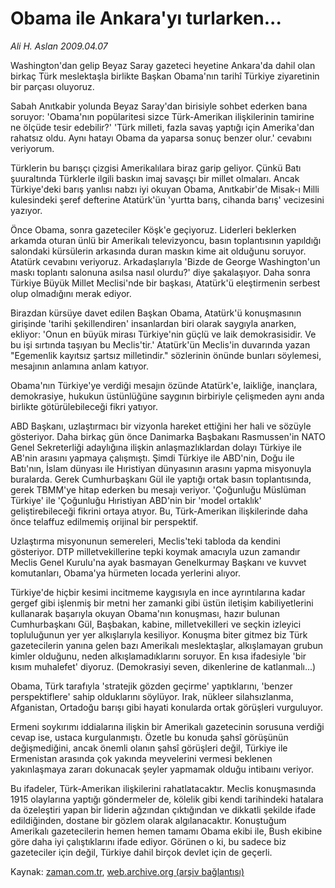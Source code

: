 # Obama ile Ankara'yı turlarken...

*Ali H. Aslan 2009.04.07*

<tr><td class="metin" colspan="2" style="padding-top: 20px; padding-left: 5px; padding-right: 10px;">Washington'dan gelip Beyaz Saray gazeteci heyetine Ankara'da dahil olan birkaç Türk meslektaşla birlikte Başkan Obama'nın tarihî Türkiye ziyaretinin bir parçası oluyoruz.</td></tr><tr><td class="metin" colspan="2" style="padding-top: 20px; padding-left: 5px; padding-right: 10px;"><p> Sabah Anıtkabir yolunda Beyaz Saray'dan birisiyle sohbet ederken bana soruyor: 'Obama'nın popülaritesi sizce Türk-Amerikan ilişkilerinin tamirine ne ölçüde tesir edebilir?' 'Türk milleti, fazla savaş yaptığı için Amerika'dan rahatsız oldu. Aynı hatayı Obama da yaparsa sonuç benzer olur.' cevabını veriyorum.
<p> Türklerin bu barışçı çizgisi Amerikalılara biraz garip geliyor. Çünkü Batı şuuraltında Türklerle ilgili baskın imaj savaşçı bir millet olmaları. Ancak Türkiye'deki barış yanlısı nabzı iyi okuyan Obama, Anıtkabir'de Misak-ı Milli kulesindeki şeref defterine Atatürk'ün 'yurtta barış, cihanda barış' vecizesini yazıyor. 
<p> Önce Obama, sonra gazeteciler Köşk'e geçiyoruz. Liderleri beklerken arkamda oturan ünlü bir Amerikalı televizyoncu, basın toplantısının yapıldığı salondaki kürsülerin arkasında duran maskın kime ait olduğunu soruyor. Atatürk cevabını veriyoruz. Arkadaşlarıyla 'Bizde de George Washington'un maskı toplantı salonuna asılsa nasıl olurdu?' diye şakalaşıyor. Daha sonra Türkiye Büyük Millet Meclisi'nde bir başkası, Atatürk'ü eleştirmenin serbest olup olmadığını merak ediyor.
<p> Birazdan kürsüye davet edilen Başkan Obama, Atatürk'ü konuşmasının girişinde 'tarihi şekillendiren' insanlardan biri olarak saygıyla anarken, ekliyor: 'Onun en büyük mirası Türkiye'nin güçlü ve laik demokrasisidir. Ve bu işi sırtında taşıyan bu Meclis'tir.' Atatürk'ün Meclis'in duvarında yazan "Egemenlik kayıtsız şartsız milletindir." sözlerinin önünde bunları söylemesi, mesajının anlamına anlam katıyor.
<p> Obama'nın Türkiye'ye verdiği mesajın özünde Atatürk'e, laikliğe, inançlara, demokrasiye, hukukun üstünlüğüne saygının birbiriyle çelişmeden aynı anda birlikte götürülebileceği fikri yatıyor. 
<p> ABD Başkanı, uzlaştırmacı bir vizyonla hareket ettiğini her hali ve sözüyle gösteriyor. Daha birkaç gün önce Danimarka Başbakanı Rasmussen'in NATO Genel Sekreterliği adaylığına ilişkin anlaşmazlıklardan dolayı Türkiye ile AB'nin arasını yapmaya çalışmıştı. Şimdi Türkiye ile ABD'nin, Doğu ile Batı'nın, İslam dünyası ile Hıristiyan dünyasının arasını yapma misyonuyla buralarda. Gerek Cumhurbaşkanı Gül ile yaptığı ortak basın toplantısında, gerek TBMM'ye hitap ederken bu mesajı veriyor. 'Çoğunluğu Müslüman Türkiye' ile 'Çoğunluğu Hıristiyan ABD'nin bir 'model ortaklık' geliştirebileceği fikrini ortaya atıyor. Bu, Türk-Amerikan ilişkilerinde daha önce telaffuz edilmemiş orijinal bir perspektif. 
<p> Uzlaştırma misyonunun semereleri, Meclis'teki tabloda da kendini gösteriyor. DTP milletvekillerine tepki koymak amacıyla uzun zamandır Meclis Genel Kurulu'na ayak basmayan Genelkurmay Başkanı ve kuvvet komutanları, Obama'ya hürmeten locada yerlerini alıyor. 
<p> Türkiye'de hiçbir kesimi incitmeme kaygısıyla en ince ayrıntılarına kadar gergef gibi işlenmiş bir metni her zamanki gibi üstün iletişim kabiliyetlerini kullanarak başarıyla okuyan Obama'nın konuşması, hazır bulunan Cumhurbaşkanı Gül, Başbakan, kabine, milletvekilleri ve seçkin izleyici topluluğunun yer yer alkışlarıyla kesiliyor. Konuşma biter gitmez biz Türk gazetecilerin yanına gelen bazı Amerikalı meslektaşlar, alkışlamayan grubun kimler olduğunu, neden alkışlamadıklarını soruyor. En kısa ifadesiyle 'bir kısım muhalefet' diyoruz. (Demokrasiyi seven, dikenlerine de katlanmalı...)
<p> Obama, Türk tarafıyla 'stratejik gözden geçirme' yaptıklarını, 'benzer perspektiflere' sahip olduklarını söylüyor. Irak, nükleer silahsızlanma, Afganistan, Ortadoğu barışı gibi hayati konularda ortak görüşleri vurguluyor. 
<p> Ermeni soykırımı iddialarına ilişkin bir Amerikalı gazetecinin sorusuna verdiği cevap ise, ustaca kurgulanmıştı. Özetle bu konuda şahsî görüşünün değişmediğini, ancak önemli olanın şahsî görüşleri değil, Türkiye ile Ermenistan arasında çok yakında meyvelerini vermesi beklenen yakınlaşmaya zararı dokunacak şeyler yapmamak olduğu intibaını veriyor. 
<p> Bu ifadeler, Türk-Amerikan ilişkilerini rahatlatacaktır. Meclis konuşmasında 1915 olaylarına yaptığı göndermeler de, kölelik gibi kendi tarihindeki hatalara da özeleştiri yapan bir liderin ağzından çıktığından ve dikkatli şekilde ifade edildiğinden, dostane bir gözlem olarak algılanacaktır. Konuştuğum Amerikalı gazetecilerin hemen hemen tamamı Obama ekibi ile, Bush ekibine göre daha iyi çalıştıklarını ifade ediyor. Görünen o ki, bu sadece biz gazeteciler için değil, Türkiye dahil birçok devlet için de geçerli.<br/></p></p></p></p></p></p></p></p></p></p></p></td></tr>

Kaynak: [zaman.com.tr](http://zaman.com.tr/yazar.do?yazino=834624), [web.archive.org (arşiv bağlantısı)](http://web.archive.org/web/20090619160541/http://www.zaman.com.tr:80/yazar.do?yazino=834624)
